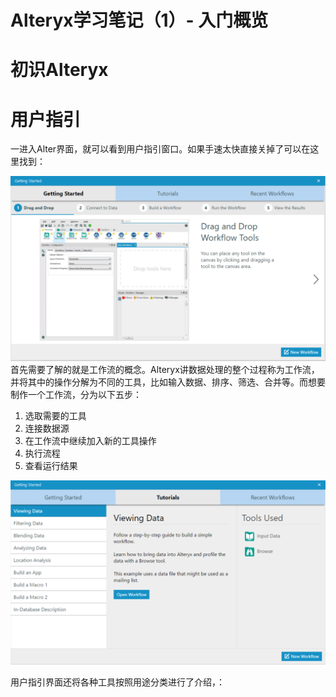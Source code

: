 # Alteryx学习笔记（1）- 入门概览

# 初识Alteryx

# 用户指引
一进入Alter界面，就可以看到用户指引窗口。如果手速太快直接关掉了可以在这里找到：


![title](https://raw.githubusercontent.com/Rosalion/gitnote-images/master/gitnote/2019/05/13/1557729351804-1557729352511.png)
首先需要了解的就是工作流的概念。Alteryx讲数据处理的整个过程称为工作流，并将其中的操作分解为不同的工具，比如输入数据、排序、筛选、合并等。而想要制作一个工作流，分为以下五步：
1. 选取需要的工具
2. 连接数据源
3. 在工作流中继续加入新的工具操作
4. 执行流程
5. 查看运行结果

![title](https://raw.githubusercontent.com/Rosalion/gitnote-images/master/gitnote/2019/05/13/1557729424082-1557729424091.png)

用户指引界面还将各种工具按照用途分类进行了介绍，：


